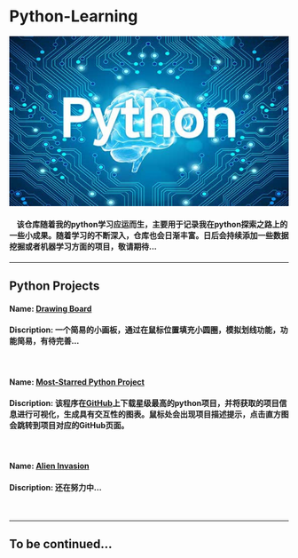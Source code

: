 # Python-Learning
![picture](https://raw.githubusercontent.com/jc-LeeHub/Python-Learning/master/images/img.jpg)

#### &nbsp;&nbsp;&nbsp;&nbsp;该仓库随着我的python学习应运而生，主要用于记录我在python探索之路上的一些小成果。随着学习的不断深入，仓库也会日渐丰富。日后会持续添加一些数据挖掘或者机器学习方面的项目，敬请期待...
***

## Python Projects
#### Name: [Drawing Board](https://github.com/jc-LeeHub/Python-Learning/tree/master/Drawing%20Board) 
#### Discription: 一个简易的小画板，通过在鼠标位置填充小圆圈，模拟划线功能，功能简易，有待完善...
&nbsp;
#### Name: [Most-Starred Python Project](https://github.com/jc-LeeHub/Python-Learning/tree/master/Most-Starred%20Python%20Project) 
#### Discription: 该程序在[GitHub](https://github.com/)上下载星级最高的python项目，并将获取的项目信息进行可视化，生成具有交互性的图表。鼠标处会出现项目描述提示，点击直方图会跳转到项目对应的GitHub页面。
&nbsp;
#### Name: [Alien Invasion]()
#### Discription: 还在努力中...
&nbsp;
***
## To be continued...
